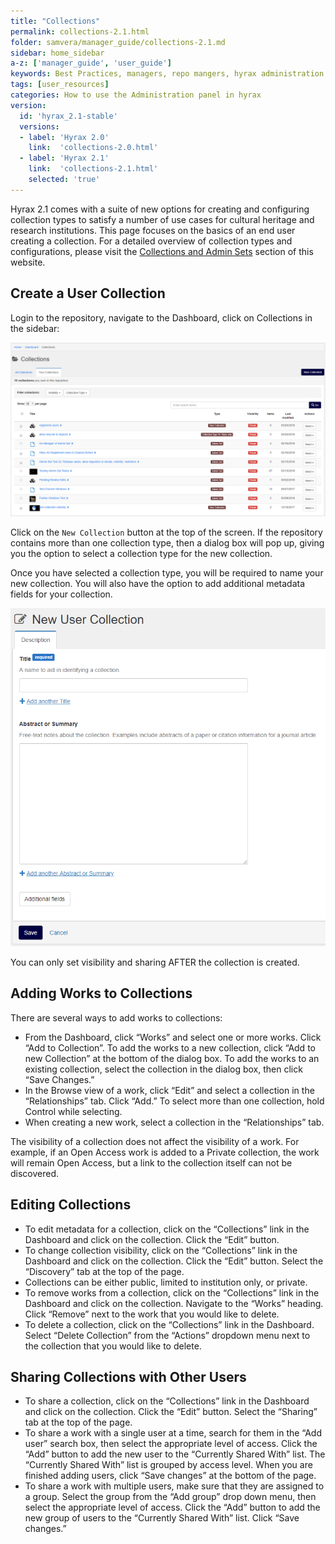 ```yaml
---
title: "Collections"
permalink: collections-2.1.html
folder: samvera/manager_guide/collections-2.1.md
sidebar: home_sidebar
a-z: ['manager_guide', 'user_guide']
keywords: Best Practices, managers, repo mangers, hyrax administration
tags: [user_resources]
categories: How to use the Administration panel in hyrax
version:
  id: 'hyrax_2.1-stable'
  versions:  
  - label: 'Hyrax 2.0'
    link:  'collections-2.0.html'
  - label: 'Hyrax 2.1'
    link:  'collections-2.1.html'
    selected: 'true'
---
```

Hyrax 2.1 comes with a suite of new options for creating and configuring collection types to satisfy a number of use cases for cultural heritage and research institutions. This page focuses on the basics of an end user creating a collection. For a detailed overview of collection types and configurations, please visit the [Collections and Admin Sets](http://samvera.github.io/collection-overview.html) section of this website.

## Create a User Collection

Login to the repository, navigate to the Dashboard, click on Collections in the sidebar:

![Collections Dashboard](/images/screenshots/collections-2.1.png)

Click on the `New Collection` button at the top of the screen. If the repository contains more than one collection type, then a dialog box will pop up, giving you the option to select a collection type for the new collection.

Once you have selected a collection type, you will be required to name your new collection. You will also have the option to add additional metadata fields for your collection.

![Collections Dashboard](/images/screenshots/new-collection-2.1.png)

You can only set visibility and sharing AFTER the collection is created.

## Adding Works to Collections

There are several ways to add works to collections:

- From the Dashboard, click “Works” and select one or more works. Click “Add to Collection”. To add the works to a new collection, click “Add to new Collection” at the bottom of the dialog box. To add the works to an existing collection, select the collection in the dialog box, then click “Save Changes.”
- In the Browse view of a work, click “Edit” and select a collection in the “Relationships” tab. Click “Add.”  To select more than one collection, hold Control while selecting.
- When creating a new work, select a collection in the “Relationships” tab.

The visibility of a collection does not affect the visibility of a work. For example, if an Open Access work is added to a Private collection, the work will remain Open Access, but a link to the collection itself can not be discovered.

## Editing Collections

- To edit metadata for a collection, click on the “Collections” link in the Dashboard and click on the collection.  Click the “Edit” button.
- To change collection visibility, click on the “Collections” link in the Dashboard and click on the collection. Click the “Edit” button. Select the “Discovery” tab at the top of the page.  
- Collections can be either public, limited to institution only, or private.
- To remove works from a collection, click on the “Collections” link in the Dashboard and click on the collection. Navigate to the “Works” heading. Click “Remove” next to the work that you would like to delete.
- To delete a collection, click on the “Collections” link in the Dashboard.  Select “Delete Collection” from the “Actions” dropdown menu next to the collection that you would like to delete.

## Sharing Collections with Other Users

- To share a collection, click on the “Collections” link in the Dashboard and click on the collection. Click the “Edit” button. Select the “Sharing” tab at the top of the page.
- To share a work with a single user at a time, search for them in the “Add user” search box, then select the appropriate level of access. Click the “Add” button to add the new user to the “Currently Shared With” list. The “Currently Shared With” list is grouped by access level. When you are finished adding users, click “Save changes” at the bottom of the page.
- To share a work with multiple users, make sure that they are assigned to a group. Select the group from the “Add group” drop down menu, then select the appropriate level of access. Click the “Add” button to add the new group of users to the “Currently Shared With” list. Click “Save changes.”
